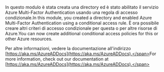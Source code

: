 <span data-ttu-id="a746e-101">In questo modulo è stata creata una directory ed è stato abilitato il servizio Azure Multi-Factor Authentication usando una regola di accesso condizionale.</span><span class="sxs-lookup"><span data-stu-id="a746e-101">In this module, you created a directory and enabled Azure Multi-Factor Authentication using a conditional access rule.</span></span> <span data-ttu-id="a746e-102">È ora possibile creare altri criteri di accesso condizionale per questa o per altre risorse di Azure.</span><span class="sxs-lookup"><span data-stu-id="a746e-102">You can now create additional conditional access policies for this or other Azure resources.</span></span>

<span data-ttu-id="a746e-103">Per altre informazioni, vedere la documentazione all'indirizzo [https://aka.ms/AzureADDocs](https://aka.ms/AzureADDocs).</span><span class="sxs-lookup"><span data-stu-id="a746e-103">For more information, check out our documentation at [https://aka.ms/AzureADDocs](https://aka.ms/AzureADDocs).</span></span>
